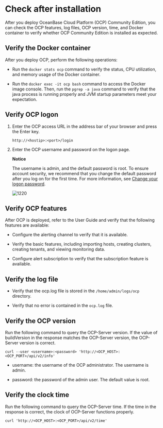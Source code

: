 Check after installation 
=============================================

After you deploy OceanBase Cloud Platform (OCP) Community Edition, you can check the OCP features, log files, OCP version, time, and Docker container to verify whether OCP Community Edition is installed as expected. 

Verify the Docker container 
------------------------------------------------

After you deploy OCP, perform the following operations:

* Run the `docker stats ocp` command to verify the status, CPU utilization, and memory usage of the Docker container.

  

* Run the `docker exec -it ocp bash` command to access the Docker image console. Then, run the `pgrep -a java` command to verify that the java process is running properly and JVM startup parameters meet your expectation.

  




Verify OCP logon 
-------------------------------------

1. Enter the OCP access URL in the address bar of your browser and press the Enter key. 

   ```unknow
   http://<hostip>:<port>/login
   ```

   

2. Enter the OCP username and password on the logon page. 

   **Notice**

   

   The username is admin, and the default password is root. To ensure account security, we recommend that you change the default password after you log on for the first time. For more information, see [Change your logon password](../3.ob-cloud-platform/3.userguide-features/8.user-center/2.change-the-logon-password.md).

   ![1220](https://help-static-aliyun-doc.aliyuncs.com/assets/img/en-US/3470664561/p371882.png)
   




Verify OCP features 
----------------------------------------

After OCP is deployed, refer to the User Guide and verify that the following features are available:

* Configure the alerting channel to verify that it is available.

  

* Verify the basic features, including importing hosts, creating clusters, creating tenants, and viewing monitoring data.

  

* Configure alert subscription to verify that the subscription feature is available.

  




Verify the log file 
----------------------------------------

* Verify that the ocp.log file is stored in the `/home/admin/logs/ocp` directory.

  

* Verify that no error is contained in the `ocp.log` file.

  




Verify the OCP version 
-------------------------------------------

Run the following command to query the OCP-Server version. If the value of buildVersion in the response matches the OCP-Server version, the OCP-Server version is correct. 

```unknow
curl --user <username>:<password> 'http://<OCP_HOST>:<OCP_PORT>/api/v2/info'
```



* username: the username of the OCP administrator. The username is admin.

  

* password: the password of the admin user. The default value is root.

  




Verify the clock time 
------------------------------------------

Run the following command to query the OCP-Server time. If the time in the response is correct, the clock of OCP-Server functions properly. 

```unknow
curl 'http://<OCP_HOST>:<OCP_PORT>/api/v2/time'
```



